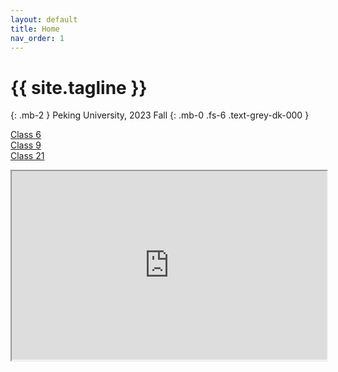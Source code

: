 ```yaml
---
layout: default
title: Home
nav_order: 1
---
```

 
# {{ site.tagline }}
{: .mb-2 }
Peking University, 2023 Fall
{: .mb-0 .fs-6 .text-grey-dk-000 }

[Class 6](/ICS-23-Fall/class6)  
[Class 9](/ICS-23-Fall/class9)  
[Class 21](/ICS-23-Fall/class21)

<div style="position: relative; padding: 30% 45%;">
<iframe style="position: absolute; width: 100%; height: 100%; left: 0; top: 0;" src="https://github.com/soxziw/ICS-23-Fall/comments.html" frameborder="1" scrolling="yes" width="320" height="240"></iframe>
</div>
